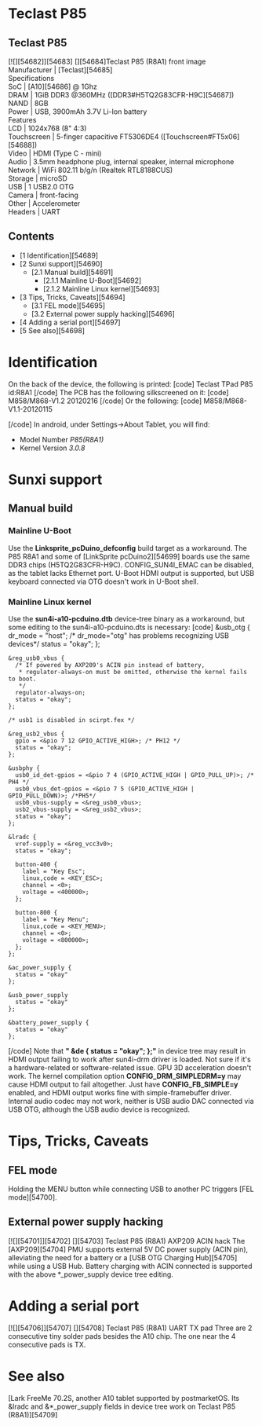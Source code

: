 # Teclast P85
Teclast P85  
---  
[![][54682]][54683] [][54684]Teclast P85 (R8A1) front image  
Manufacturer |  [Teclast][54685]  
Specifications   
SoC |  [A10][54686] @ 1Ghz   
DRAM |  1GiB DDR3 @360MHz ([DDR3#H5TQ2G83CFR-H9C][54687])   
NAND |  8GB   
Power |  USB, 3900mAh 3.7V Li-Ion battery   
Features   
LCD |  1024x768 (8" 4:3)   
Touchscreen |  5-finger capacitive FT5306DE4 ([Touchscreen#FT5x06][54688])   
Video |  HDMI (Type C - mini)   
Audio |  3.5mm headphone plug, internal speaker, internal microphone   
Network |  WiFi 802.11 b/g/n (Realtek RTL8188CUS)   
Storage |  microSD   
USB |  1 USB2.0 OTG   
Camera |  front-facing   
Other |  Accelerometer   
Headers |  UART   
## Contents
  * [1 Identification][54689]
  * [2 Sunxi support][54690]
    * [2.1 Manual build][54691]
      * [2.1.1 Mainline U-Boot][54692]
      * [2.1.2 Mainline Linux kernel][54693]
  * [3 Tips, Tricks, Caveats][54694]
    * [3.1 FEL mode][54695]
    * [3.2 External power supply hacking][54696]
  * [4 Adding a serial port][54697]
  * [5 See also][54698]

# Identification
On the back of the device, the following is printed: 
[code] 
    Teclast TPad
    P85 id:R8A1
[/code]
The PCB has the following silkscreened on it: 
[code] 
    M858/M868-V1.2
    20120216
[/code]
Or the following: 
[code] 
    M858/M868-V1.1-20120115
    
[/code]
In android, under Settings->About Tablet, you will find: 
  * Model Number _P85(R8A1)_
  * Kernel Version _3.0.8_

# Sunxi support
## Manual build
### Mainline U-Boot
Use the **Linksprite_pcDuino_defconfig** build target as a workaround. The P85 R8A1 and some of [LinkSprite pcDuino2][54699] boards use the same DDR3 chips (H5TQ2G83CFR-H9C). CONFIG_SUN4I_EMAC can be disabled, as the tablet lacks Ethernet port. U-Boot HDMI output is supported, but USB keyboard connected via OTG doesn't work in U-Boot shell. 
### Mainline Linux kernel
Use the **sun4i-a10-pcduino.dtb** device-tree binary as a workaround, but some editing to the sun4i-a10-pcduino.dts is necessary: 
[code] 
    &usb_otg {
      dr_mode = "host"; /* dr_mode="otg" has problems recognizing USB devices*/
      status = "okay";
    };
    
    &reg_usb0_vbus {
      /* If powered by AXP209's ACIN pin instead of battery,
       * regulator-always-on must be omitted, otherwise the kernel fails to boot.
       */
      regulator-always-on;
      status = "okay";
    };
    
    /* usb1 is disabled in scirpt.fex */
    
    &reg_usb2_vbus {
      gpio = <&pio 7 12 GPIO_ACTIVE_HIGH>; /* PH12 */
      status = "okay";
    };
    
    &usbphy {
      usb0_id_det-gpios = <&pio 7 4 (GPIO_ACTIVE_HIGH | GPIO_PULL_UP)>; /* PH4 */
      usb0_vbus_det-gpios = <&pio 7 5 (GPIO_ACTIVE_HIGH | GPIO_PULL_DOWN)>; /*PH5*/
      usb0_vbus-supply = <&reg_usb0_vbus>;
      usb2_vbus-supply = <&reg_usb2_vbus>;
      status = "okay";
    };
    
    &lradc {
      vref-supply = <&reg_vcc3v0>;
      status = "okay";
    
      button-400 {
        label = "Key Esc";
        linux,code = <KEY_ESC>;
        channel = <0>;
        voltage = <400000>;
      };
    
      button-800 {
        label = "Key Menu";
        linux,code = <KEY_MENU>;
        channel = <0>;
        voltage = <800000>;
      };
    };
    
    &ac_power_supply {
      status = "okay"
    };
    
    &usb_power_supply 
      status = "okay"
    };
    
    &battery_power_supply {
      status = "okay"
    };
    
[/code]
Note that **" &de { status = "okay"; };"** in device tree may result in HDMI output failing to work after sun4i-drm driver is loaded. Not sure if it's a hardware-related or software-related issue. GPU 3D acceleration doesn't work. 
The kernel compilation option **CONFIG_DRM_SIMPLEDRM=y** may cause HDMI output to fail altogether. Just have **CONFIG_FB_SIMPLE=y** enabled, and HDMI output works fine with simple-framebuffer driver. 
Internal audio codec may not work, neither is USB audio DAC connected via USB OTG, although the USB audio device is recognized. 
# Tips, Tricks, Caveats
## FEL mode
Holding the MENU button while connecting USB to another PC triggers [FEL mode][54700]. 
## External power supply hacking
[![][54701]][54702]
[][54703]
Teclast P85 (R8A1) AXP209 ACIN hack
The [AXP209][54704] PMU supports external 5V DC power supply (ACIN pin), alleviating the need for a battery or a [USB OTG Charging Hub][54705] while using a USB Hub. Battery charging with ACIN connected is supported with the above *_power_supply device tree editing. 
# Adding a serial port
[![][54706]][54707]
[][54708]
Teclast P85 (R8A1) UART TX pad
Three are 2 consecutive tiny solder pads besides the A10 chip. The one near the 4 consecutive pads is TX. 
# See also
[Lark FreeMe 70.2S, another A10 tablet supported by postmarketOS. Its &lradc and &*_power_supply fields in device tree work on Teclast P85 (R8A1)][54709]
